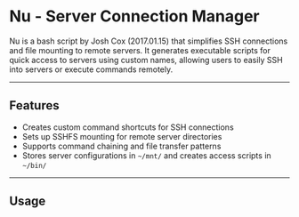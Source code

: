 # Nu - Server Connection Manager

Nu is a bash script by Josh Cox (2017.01.15) that simplifies SSH connections and file mounting to remote servers. It generates executable scripts for quick access to servers using custom names, allowing users to easily SSH into servers or execute commands remotely.

---

## Features

- Creates custom command shortcuts for SSH connections
- Sets up SSHFS mounting for remote server directories
- Supports command chaining and file transfer patterns
- Stores server configurations in `~/mnt/` and creates access scripts in `~/bin/`

---

## Usage

